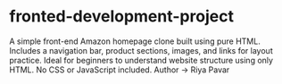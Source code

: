 # fronted-development-project
A simple front-end Amazon homepage clone built using pure HTML. Includes a navigation bar, product sections, images, and links for layout practice. Ideal for beginners to understand website structure using only HTML. No CSS or JavaScript included.
Author -> Riya Pavar
